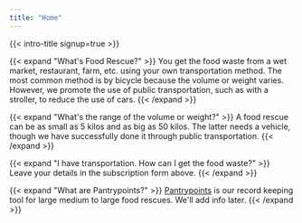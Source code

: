 ```yaml
---
title: "Home"
---
```


<!-- {{< pill category="news" content="Introducing Tech Roulette: a bold world of technology" link="https://pantrypoints.com/circle" external=true >}} -->

{{< intro-title signup=true >}}


{{< expand "What's Food Rescue?" >}}
You get the food waste from a wet market, restaurant, farm, etc. using your own transportation method. The most common method is by bicycle because the volume or weight varies. However, we promote the use of public transportation, such as with a stroller, to reduce the use of cars. 
{{< /expand >}}

{{< expand "What's the range of the volume or weight?" >}}
A food rescue can be as small as 5 kilos and as big as 50 kilos. The latter needs a vehicle, though we have successfully done it through public transportation. 
{{< /expand >}}

{{< expand "I have transportation. How can I get the food waste?" >}}
Leave your details in the subscription form above.
{{< /expand >}}

{{< expand "What are Pantrypoints?" >}}
[Pantrypoints](https://pantrypoints.com) is our record keeping tool for large medium to large food rescues. We'll add info later.
{{< /expand >}}
